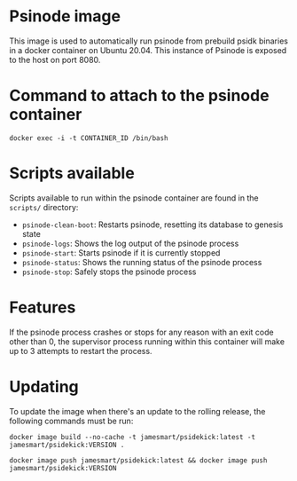 # Psinode image

This image is used to automatically run psinode from prebuild psidk binaries in a docker container on Ubuntu 20.04. This instance of Psinode is exposed to the host on port 8080.

# Command to attach to the psinode container

`docker exec -i -t CONTAINER_ID /bin/bash`

# Scripts available

Scripts available to run within the psinode container are found in the `scripts/` directory:
- `psinode-clean-boot`: Restarts psinode, resetting its database to genesis state
- `psinode-logs`: Shows the log output of the psinode process
- `psinode-start`: Starts psinode if it is currently stopped
- `psinode-status`: Shows the running status of the psinode process
- `psinode-stop`: Safely stops the psinode process

# Features

If the psinode process crashes or stops for any reason with an exit code other than 0, the supervisor process running within this container will make up to 3 attempts to restart the process.

# Updating

To update the image when there's an update to the rolling release, the following commands must be run:

```
docker image build --no-cache -t jamesmart/psidekick:latest -t jamesmart/psidekick:VERSION .
```
```
docker image push jamesmart/psidekick:latest && docker image push jamesmart/psidekick:VERSION
```
